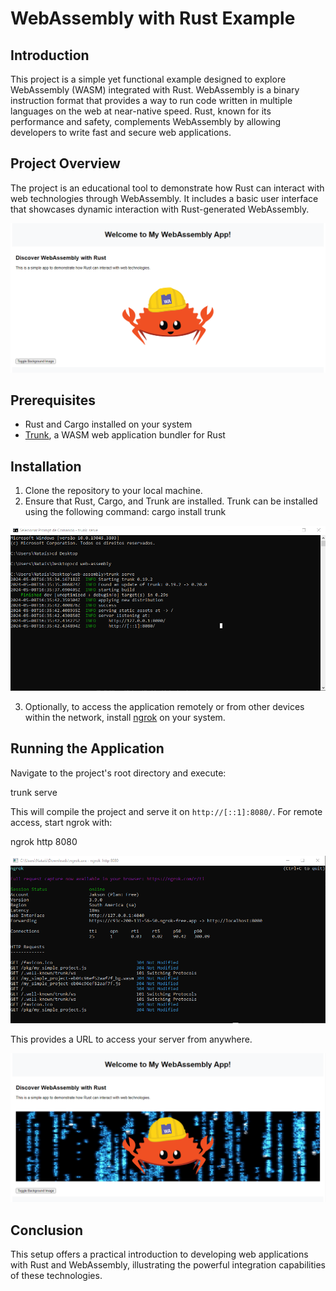 # WebAssembly with Rust Example

## Introduction
This project is a simple yet functional example designed to explore WebAssembly (WASM) integrated with Rust. WebAssembly is a binary instruction format that provides a way to run code written in multiple languages on the web at near-native speed. Rust, known for its performance and safety, complements WebAssembly by allowing developers to write fast and secure web applications.

## Project Overview
The project is an educational tool to demonstrate how Rust can interact with web technologies through WebAssembly. It includes a basic user interface that showcases dynamic interaction with Rust-generated WebAssembly.

![WebAssembly project](https://github.com/Jakson-Almeida/Rust-Web-Assembly/blob/main/data/READ-ME-img1.png)

## Prerequisites
- Rust and Cargo installed on your system
- [Trunk](https://trunkrs.dev/), a WASM web application bundler for Rust

## Installation
1. Clone the repository to your local machine.
2. Ensure that Rust, Cargo, and Trunk are installed. Trunk can be installed using the following command:
cargo install trunk

![WebAssembly project](https://github.com/Jakson-Almeida/Rust-Web-Assembly/blob/main/data/READ-ME-img-terminal-trunk-serve.png)

3. Optionally, to access the application remotely or from other devices within the network, install [ngrok](https://ngrok.com/) on your system.

## Running the Application
Navigate to the project's root directory and execute:

trunk serve

This will compile the project and serve it on `http://[::1]:8080/`. For remote access, start ngrok with:

ngrok http 8080

![WebAssembly project](https://github.com/Jakson-Almeida/Rust-Web-Assembly/blob/main/data/READ-ME-img-terminal-ngrok-http-8080.png)

This provides a URL to access your server from anywhere.

![WebAssembly project](https://github.com/Jakson-Almeida/Rust-Web-Assembly/blob/main/data/READ-ME-img2.png)

## Conclusion
This setup offers a practical introduction to developing web applications with Rust and WebAssembly, illustrating the powerful integration capabilities of these technologies.

